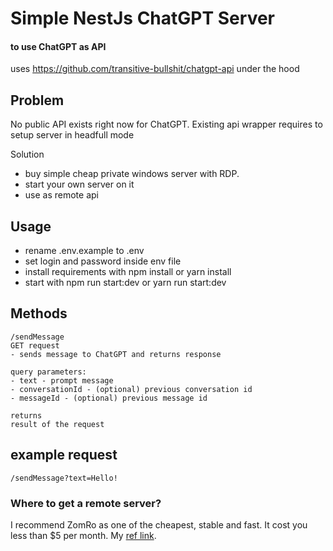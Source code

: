 # Simple NestJs ChatGPT Server 
####  to use ChatGPT as API

uses https://github.com/transitive-bullshit/chatgpt-api under the hood

## Problem
No public API exists right now for ChatGPT.
Existing api wrapper requires to setup server in headfull mode

Solution
- buy simple cheap private windows server with RDP. 
- start your own server on it
- use as remote api

## Usage
- rename .env.example to .env
- set login and password inside env file
- install requirements with npm install or yarn install
- start with npm run start:dev or yarn run start:dev


## Methods
``` 
/sendMessage
GET request
- sends message to ChatGPT and returns response

query parameters:
- text - prompt message
- conversationId - (optional) previous conversation id
- messageId - (optional) previous message id

returns
result of the request
```

## example request
```
/sendMessage?text=Hello!
```

### Where to get a remote server?
I recommend ZomRo as one of the cheapest, stable and fast. 
It cost you less than $5 per month. 
My [ref link](https://zomro.com/vds?from=368952).
